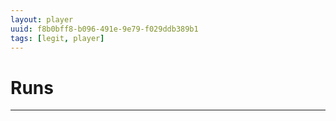 ```yaml
---
layout: player
uuid: f8b0bff8-b096-491e-9e79-f029ddb389b1
tags: [legit, player]
---
```


# Runs
---
